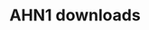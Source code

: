 ---
schema: default
title: AHN1 downloads
organization: PDOK
notes: ahn1
resources:
  - name: 100m
    url: 'http://geodata.nationaalgeoregister.nl/ahn1/atom/ahn1_100m.xml'
    format: tif
  - name: 25m
    url: 'http://geodata.nationaalgeoregister.nl/ahn1/atom/ahn1_25m.xml'
    format: tif
  - name: 5m
    url: 'http://geodata.nationaalgeoregister.nl/ahn1/atom/ahn1_5m.xml'
    format: tif
  - name: filtered pointcloud
    url: 'http://geodata.nationaalgeoregister.nl/ahn1/atom/ahn1_gefilterd.xml'
    format: laz
  - name: filtered out pointcloud
    url: 'http://geodata.nationaalgeoregister.nl/ahn1/atom/ahn1_uitgefilterd.xml'
    format: laz
license: 'https://creativecommons.org/publicdomain/zero/1.0/'
category:
  - Elevation
  - Pointclouds
---
